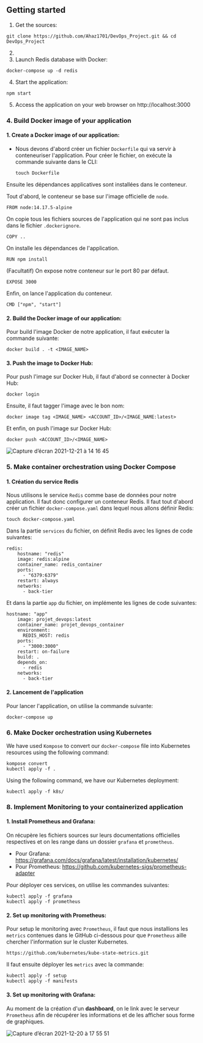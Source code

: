 ## Getting started 

1. Get the sources:
```
git clone https://github.com/Ahaz1701/DevOps_Project.git && cd DevOps_Project 
``` 
2.
3. Launch Redis database with Docker:
```
docker-compose up -d redis
```

4. Start the application:
```
npm start
```

5. Access the application on your web browser on http://localhost:3000


### 4. Build Docker image of your application 

#### 1. Create a Docker image of our application:

+ Nous devons d'abord créer un fichier `Dockerfile` qui va servir à conteneuriser l'application. Pour créer le fichier, on exécute la commande suivante dans le CLI:   

  ```
  touch Dockerfile
  ```  

Ensuite les dépendances applicatives sont installées dans le conteneur. 

Tout d'abord, le conteneur se base sur l'image officielle de `node`.
```
FROM node:14.17.5-alpine
```
On copie tous les fichiers sources de l'application qui ne sont pas inclus dans le fichier `.dockerignore`.
```
COPY .. 
```
On installe les dépendances de l'application. 
```
RUN npm install
```

(Facultatif) On expose notre conteneur sur le port 80 par défaut.
```
EXPOSE 3000
```

Enfin, on lance l'application du conteneur. 
```
CMD ["npm", "start"]
```
#### 2. Build the Docker image of our application: 

Pour build l'image Docker de notre application, il faut exécuter la commande suivante: 
```
docker build . -t <IMAGE_NAME>
```

#### 3. Push the image to Docker Hub:

Pour push l'image sur Docker Hub, il faut d'abord se connecter à Docker Hub:
```
docker login
```

Ensuite, il faut tagger l'image avec le bon nom: 
```
docker image tag <IMAGE_NAME> <ACCOUNT_ID>/<IMAGE_NAME:latest>
```

Et enfin, on push l'image sur Docker Hub:

```
docker push <ACCOUNT_ID>/<IMAGE_NAME>
```
![Capture d’écran 2021-12-21 à 14 16 45](https://user-images.githubusercontent.com/57870369/146936344-71d60ee2-ee66-4295-af92-7890aef67e4b.png)


### 5. Make container orchestration using Docker Compose

#### 1. Création du service Redis

Nous utilisons le service `Redis` comme base de données pour notre application. Il faut donc configurer un conteneur Redis. 
Il faut tout d'abord créer un fichier `docker-compose.yaml` dans lequel nous allons définir Redis:
```
touch docker-compose.yaml
```

Dans la partie `services` du fichier, on définit Redis avec les lignes de code suivantes:
```
redis:
    hostname: "redis"
    image: redis:alpine
    container_name: redis_container
    ports:
      - "6379:6379"
    restart: always
    networks:
      - back-tier
```

Et dans la partie `app` du fichier, on implémente les lignes de code suivantes:
```
hostname: "app"
    image: projet_devops:latest
    container_name: projet_devops_container
    environment:
      REDIS_HOST: redis
    ports:
      - "3000:3000"
    restart: on-failure
    build: .
    depends_on:
      - redis
    networks:
      - back-tier
``` 
#### 2. Lancement de l'application

Pour lancer l'application, on utilise la commande suivante: 
```
docker-compose up
```

### 6. Make Docker orchestration using Kubernetes
We have used `Kompose` to convert our `docker-compose` file into Kubernetes resources using the following command: 
```
kompose convert 
kubectl apply -f .
```

Using the following command, we have our Kubernetes deployment: 
```
kubectl apply -f k8s/
```



### 8. Implement Monitoring to your containerized application

#### 1. Install Prometheus and Grafana:

On récupère les fichiers sources sur leurs documentations officielles respectives et on les range dans un dossier `grafana` et `prometheus`.    
+ Pour Grafana: https://grafana.com/docs/grafana/latest/installation/kubernetes/
+ Pour Prometheus: https://github.com/kubernetes-sigs/prometheus-adapter

Pour déployer ces services, on utilise les commandes suivantes: 
```
kubectl apply -f grafana
kubectl apply -f prometheus
``` 

#### 2. Set up monitoring with Prometheus:

Pour setup le monitoring avec `Prometheus`, il faut que nous installions les `metrics` contenues dans le GitHub ci-dessous pour que `Prometheus` aille chercher l'information sur le cluster Kubernetes. 
```
https://github.com/kubernetes/kube-state-metrics.git 
``` 
Il faut ensuite déployer les `metrics` avec la commande: 
```
kubectl apply -f setup
kubectl apply -f manifests
``` 
#### 3. Set up monitoring with Grafana: 

Au moment de la création d'un **dashboard**, on le link avec le serveur `Prometheus` afin de récupérer les informations et de les afficher sous forme de graphiques. 

![Capture d’écran 2021-12-20 à 17 55 51](https://user-images.githubusercontent.com/57870369/146803741-ac7eb871-48bb-4e94-b0fb-a546078d3995.png)


